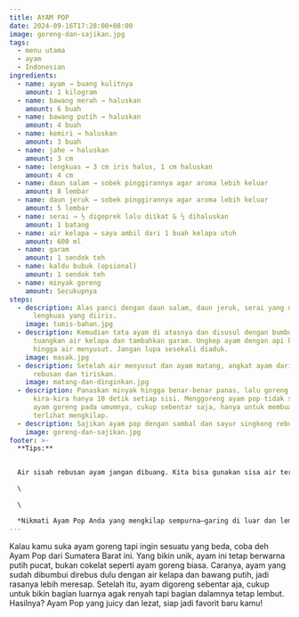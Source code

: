 ```yaml
---
title: AYAM POP
date: 2024-09-16T17:28:00+08:00
image: goreng-dan-sajikan.jpg
tags:
  - menu utama
  - ayam
  - Indonesian
ingredients:
  - name: ayam → buang kulitnya
    amount: 1 kilogram
  - name: bawang merah → haluskan
    amount: 6 buah
  - name: bawang putih → haluskan
    amount: 4 buah
  - name: kemiri → haluskan
    amount: 3 buah
  - name: jahe → haluskan
    amount: 3 cm
  - name: lengkuas → 3 cm iris halus, 1 cm haluskan
    amount: 4 cm
  - name: daun salam → sobek pinggirannya agar aroma lebih keluar
    amount: 8 lembar
  - name: daun jeruk → sobek pinggirannya agar aroma lebih keluar
    amount: 5 lembar
  - name: serai → ½ digeprek lalu diikat & ½ dihaluskan
    amount: 1 batang
  - name: air kelapa → saya ambil dari 1 buah kelapa utuh
    amount: 600 ml
  - name: garam
    amount: 1 sendok teh
  - name: kaldu bubuk (opsional)
    amount: 1 sendok teh
  - name: minyak goreng
    amount: Secukupnya
steps:
  - description: Alas panci dengan daun salam, daun jeruk, serai yang dimemarkan,
      lengkuas yang diiris.
    image: tumis-bahan.jpg
  - description: Kemudian tata ayam di atasnya dan disusul dengan bumbu halus. Lalu
      tuangkan air kelapa dan tambahkan garam. Ungkep ayam dengan api kecil
      hingga air menyusut. Jangan lupa sesekali diaduk.
    image: masak.jpg
  - description: Setelah air menyusut dan ayam matang, angkat ayam dari air sisah
      rebusan dan tiriskan.
    image: matang-dan-dinginkan.jpg
  - description: Panaskan minyak hingga benar-benar panas, lalu goreng ayam
      kira-kira hanya 10 detik setiap sisi. Menggoreng ayam pop tidak seperti
      ayam goreng pada umumnya, cukup sebentar saja, hanya untuk membuat ayam
      terlihat mengkilap.
  - description: Sajikan ayam pop dengan sambal dan sayur singkong rebus.
    image: goreng-dan-sajikan.jpg
footer: >-
  **Tips:** 


  Air sisah rebusan ayam jangan dibuang. Kita bisa gunakan sisa air tersebut untuk membuat sambal untuk ayam pop atau untuk rebusan daun singkong agar lebih gurih dan lezat.\

  \

  \

  *Nikmati Ayam Pop Anda yang mengkilap sempurna—garing di luar dan lembut di dalam. Ini adalah hidangan tastilicious yang pasti memanjakan lidah kamu. Selamat makan!*
---
```

Kalau kamu suka ayam goreng tapi ingin sesuatu yang beda, coba deh Ayam Pop dari Sumatera Barat ini. Yang bikin unik, ayam ini tetap berwarna putih pucat, bukan cokelat seperti ayam goreng biasa. Caranya, ayam yang sudah dibumbui direbus dulu dengan air kelapa dan bawang putih, jadi rasanya lebih meresap. Setelah itu, ayam digoreng sebentar aja, cukup untuk bikin bagian luarnya agak renyah tapi bagian dalamnya tetap lembut. Hasilnya? Ayam Pop yang juicy dan lezat, siap jadi favorit baru kamu!
